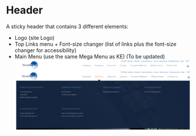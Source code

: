 # Header

A sticky header that contains 3 different elements:
* Logo (site Logo)
* Top Links menu + Font-size changer (list of links plus the font-size changer for accessibility)
* Main Menu (use the same Mega Menu as KE) (To be updated)
![Industries](./assets/header.png)
![Industries](./assets/Header-Menu.png)